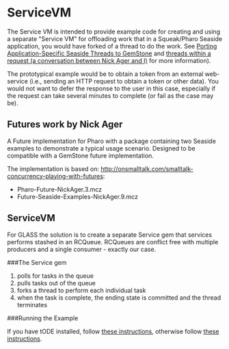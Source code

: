 ServiceVM
=========

The Service VM is intended to provide example code for creating and using a separate "Service VM" for offloading 
work that in a Squeak/Pharo Seaside application, you would have forked of a thread to do the work. 
See [Porting Application-Specific Seaside Threads to GemStone][2] and [threads within a request (a conversation between
Nick Ager and I)][3] for more information).

The prototypical example would be to obtain a token from an external web-service (i.e., sending an HTTP request to obtain a token or other data). You would not want to defer the response to the user in this case, especially if the request can take several minutes to complete (or fail as the case may be).

## Futures work by Nick Ager
A Future implementation for Pharo with a package containing two Seaside examples to demonstrate a typical usage scenario.
Designed to be compatible with a GemStone future implementation.

The implementation is based on: http://onsmalltalk.com/smalltalk-concurrency-playing-with-futures:

* Pharo-Future-NickAger.3.mcz
* Future-Seaside-Examples-NickAger.9.mcz

## ServiceVM
For GLASS the solution is to create a separate Service gem that services performs stashed in an RCQueue. RCQueues are conflict free with multiple producers and a single consumer - exactly our case.

###The Service gem

1. polls for tasks in the queue
2. pulls tasks out of the queue
3. forks a thread to perform each individual task
4. when the task is complete, the ending state is committed and the thread terminates

###Running the Example

If you have tODE installed, follow [these instructions][4], otherwise follow [these instructions][5].

[1]: http://forum.world.st/threads-within-a-request-td2335295.html#a2335295
[2]: http://gemstonesoup.wordpress.com/2007/05/10/porting-application-specific-seaside-threads-to-gemstone/
[3]: http://forum.world.st/threads-within-a-request-td2335295.html#a2335295
[4]: tode#installation
[5]: docs/installServiceVM.md#installation
